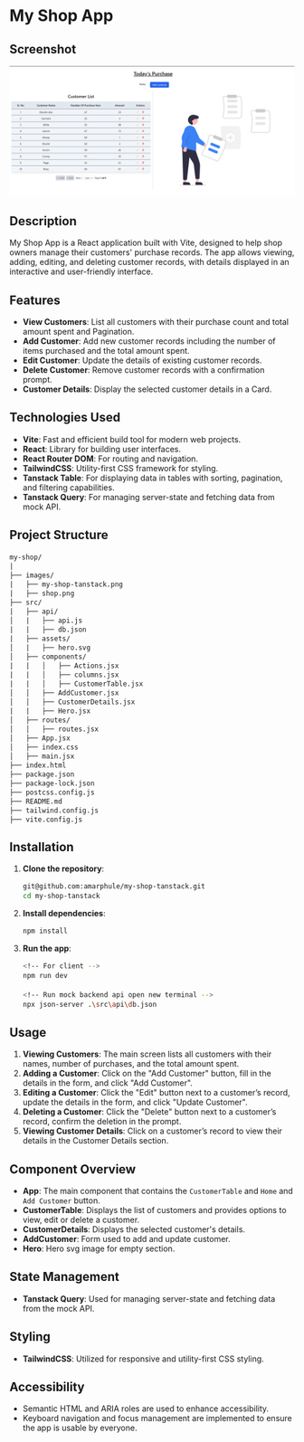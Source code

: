 # My Shop App

## Screenshot

![Main interface](images/my-shop-tanstack.png)

## Description

My Shop App is a React application built with Vite, designed to help shop owners manage their customers' purchase records. The app allows viewing, adding, editing, and deleting customer records, with details displayed in an interactive and user-friendly interface.

## Features

- **View Customers**: List all customers with their purchase count and total amount spent and Pagination.
- **Add Customer**: Add new customer records including the number of items purchased and the total amount spent.
- **Edit Customer**: Update the details of existing customer records.
- **Delete Customer**: Remove customer records with a confirmation prompt.
- **Customer Details**: Display the selected customer details in a Card.

## Technologies Used

- **Vite**: Fast and efficient build tool for modern web projects.
- **React**: Library for building user interfaces.
- **React Router DOM**: For routing and navigation.
- **TailwindCSS**: Utility-first CSS framework for styling.
- **Tanstack Table**: For displaying data in tables with sorting, pagination, and filtering capabilities.
- **Tanstack Query**: For managing server-state and fetching data from mock API.

## Project Structure

```
my-shop/
|
├── images/
|   ├── my-shop-tanstack.png
|   ├── shop.png
├── src/
|   ├── api/
│   |   ├── api.js
|   |   ├── db.json
|   ├── assets/
│   |   ├── hero.svg
│   ├── components/
|   |   │   ├── Actions.jsx
|   |   │   ├── columns.jsx
|   |   │   ├── CustomerTable.jsx
│   │   ├── AddCustomer.jsx
│   │   ├── CustomerDetails.jsx
|   |   ├── Hero.jsx
│   ├── routes/
│   │   ├── routes.jsx
│   ├── App.jsx
│   ├── index.css
│   ├── main.jsx
├── index.html
├── package.json
├── package-lock.json
├── postcss.config.js
├── README.md
├── tailwind.config.js
├── vite.config.js
```

## Installation

1. **Clone the repository**:

   ```sh
   git@github.com:amarphule/my-shop-tanstack.git
   cd my-shop-tanstack
   ```

2. **Install dependencies**:

   ```sh
   npm install
   ```

3. **Run the app**:

   ```sh
   <!-- For client -->
   npm run dev

   <!-- Run mock backend api open new terminal -->
   npx json-server .\src\api\db.json
   ```

## Usage

1. **Viewing Customers**: The main screen lists all customers with their names, number of purchases, and the total amount spent.
2. **Adding a Customer**: Click on the "Add Customer" button, fill in the details in the form, and click "Add Customer".
3. **Editing a Customer**: Click the "Edit" button next to a customer’s record, update the details in the form, and click "Update Customer".
4. **Deleting a Customer**: Click the "Delete" button next to a customer’s record, confirm the deletion in the prompt.
5. **Viewing Customer Details**: Click on a customer’s record to view their details in the Customer Details section.

## Component Overview

- **App**: The main component that contains the `CustomerTable` and `Home` and `Add Customer` button.
- **CustomerTable**: Displays the list of customers and provides options to view, edit or delete a customer.
- **CustomerDetails**: Displays the selected customer's details.
- **AddCustomer**: Form used to add and update customer.
- **Hero**: Hero svg image for empty section.

## State Management

- **Tanstack Query**: Used for managing server-state and fetching data from the mock API.

## Styling

- **TailwindCSS**: Utilized for responsive and utility-first CSS styling.

## Accessibility

- Semantic HTML and ARIA roles are used to enhance accessibility.
- Keyboard navigation and focus management are implemented to ensure the app is usable by everyone.
